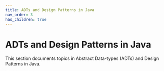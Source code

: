 ```yaml
---
title: ADTs and Design Patterns in Java
nav_order: 3
has_children: true
---
```


# ADTs and Design Patterns in Java

This section documents topics in Abstract Data-types (ADTs) and Design Patterns in Java.
